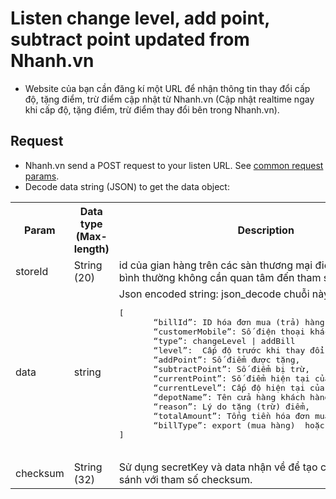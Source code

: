 # Listen change level, add point, subtract point updated from Nhanh.vn
- Website của bạn cần đăng kí một URL để nhận thông tin thay đổi cấp độ, tặng điểm, trừ điểm cập nhật từ Nhanh.vn (Cập nhật realtime ngay khi cấp độ, tặng điểm, trừ điểm thay đổi bên trong Nhanh.vn).

## Request

- Nhanh.vn send a POST request to your listen URL. See [common request params](/docs/api.md#request).
- Decode data string (JSON) to get the data object:


<table>
  <tr>
     <th>Param</th>
     <th>Data type (Max-length)</th>
     <th>Description</th>
  </tr>
  <tr>
     <td>storeId</td>
     <td>String (20)</td>
     <td>id của gian hàng trên các sàn thương mại điện tử (các website bình thường không cần quan tâm đến tham số này)</td>
  </tr>
  <tr>
     <td>data</td>
     <td>string</td>
     <td>
     Json encoded string: json_decode chuỗi này được một mảng:
        <pre lang="xml">
[
       “billId”: ID hóa đơn mua (trả) hàng,
       “customerMobile”: Số điện thoại khách hàng,
       “type”: changeLevel | addBill
       “level”:  Cấp độ trước khi thay đổi,
       “addPoint”: Số điểm được tặng,
       “subtractPoint”: Số điểm bị trừ,
       “currentPoint”: Số điểm hiện tại của khách hàng,
       “currentLevel”: Cấp độ hiện tại của khách hàng,
       “depotName”: Tên cửa hàng khách hàng mua (trả) hàng
       “reason”: Lý do tặng (trừ) điểm,
       “totalAmount”: Tổng tiền hóa đơn mua,
       “billType”: export (mua hàng)  hoặc import (trả hàng)
]
        </pre>
     </td>
  </tr>
  <tr>
     <td>checksum</td>
     <td>String (32)</td>
     <td>Sử dụng secretKey và data nhận về để tạo checksum và so sánh với tham số checksum.</td>
  </tr>
</table>
